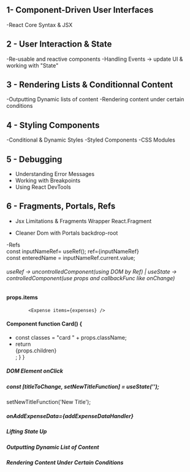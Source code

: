 ## 1- Component-Driven User Interfaces
-React Core Syntax & JSX

## 2 - User Interaction & State
-Re-usable and reactive components
-Handling Events -> update UI & working with "State"

## 3 - Rendering Lists & Conditionnal Content
-Outputting Dynamic lists of content
-Rendering content under certain conditions

## 4 - Styling Components
-Conditional & Dynamic Styles
-Styled Components
-CSS Modules

## 5 - Debugging 
- Understanding Error Messages
- Working with Breakpoints
- Using React DevTools

## 6 - Fragments, Portals, Refs
- Jsx Limitations & Fragments
Wrapper React.Fragment

- Cleaner Dom with Portals
backdrop-root

-Refs  
const inputNameRef= useRef(); ref={inputNameRef}  
const enteredName = inputNameRef.current.value;  
###### useRef -> uncontrolledComponent(using DOM by Ref) | useState -> controlledComponent(use props and callbackFunc like onChange)






#### props.items

    		<Expense items={expenses} />

#### Component function Card() {

- const classes = "card " + props.className;
- return <div className={classes}>{props.children}</div>;
  }
  }

##### DOM Element onClick

##### const [titleToChange, setNewTitleFunction] = useState('');

setNewTitleFunction('New Title');

##### onAddExpenseData={addExpenseDataHandler}

##### Lifting State Up

##### Outputting Dynamic List of Content

##### Rendering Content Under Certain Conditions


